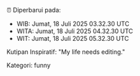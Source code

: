 ⏰ Diperbarui pada:
- WIB: Jumat, 18 Juli 2025 03.32.30 UTC
- WITA: Jumat, 18 Juli 2025 04.32.30 UTC
- WIT: Jumat, 18 Juli 2025 05.32.30 UTC

Kutipan Inspiratif:
"My life needs editing."


Kategori: funny

